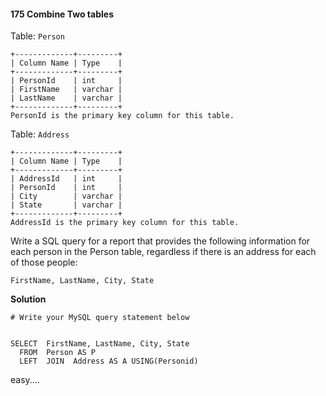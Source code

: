 #### 175 Combine Two tables

Table: `Person`

```
+-------------+---------+
| Column Name | Type    |
+-------------+---------+
| PersonId    | int     |
| FirstName   | varchar |
| LastName    | varchar |
+-------------+---------+
PersonId is the primary key column for this table.
```

Table: `Address`

```
+-------------+---------+
| Column Name | Type    |
+-------------+---------+
| AddressId   | int     |
| PersonId    | int     |
| City        | varchar |
| State       | varchar |
+-------------+---------+
AddressId is the primary key column for this table.
```

 

Write a SQL query for a report that provides the following information for each person in the Person table, regardless if there is an address for each of those people:

```
FirstName, LastName, City, State
```



**Solution**

```mysql
# Write your MySQL query statement below


SELECT  FirstName, LastName, City, State
  FROM  Person AS P 
  LEFT  JOIN  Address AS A USING(Personid)

```



easy....